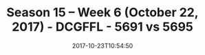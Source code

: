 ---
title: Season 15 – Week 6 (October 22, 2017) - DCGFFL - 5691 vs 5695
teams_score:
- team: 5691
  score: 22
- team: 5695
  score: 45
mvp: Patrick Smith, Scott Graham
game-ball: Kyle Miller, Sanders
season: 15
week: 6
date: '2017-10-23T10:54:50'
pageid: season-15-week-6-october-22-2017-5691-vs-5695
---